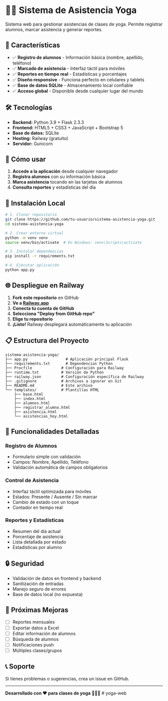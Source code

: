 # 🧘‍♀️ Sistema de Asistencia Yoga

Sistema web para gestionar asistencias de clases de yoga. Permite registrar alumnos, marcar asistencia y generar reportes.

## 🚀 Características

- ✅ **Registro de alumnos** - Información básica (nombre, apellido, teléfono)
- ✅ **Marcado de asistencia** - Interfaz táctil para móviles
- ✅ **Reportes en tiempo real** - Estadísticas y porcentajes
- ✅ **Diseño responsive** - Funciona perfecto en celulares y tablets
- ✅ **Base de datos SQLite** - Almacenamiento local confiable
- ✅ **Acceso global** - Disponible desde cualquier lugar del mundo

## 🛠️ Tecnologías

- **Backend:** Python 3.9 + Flask 2.3.3
- **Frontend:** HTML5 + CSS3 + JavaScript + Bootstrap 5
- **Base de datos:** SQLite
- **Hosting:** Railway (gratuito)
- **Servidor:** Gunicorn

## 📱 Cómo usar

1. **Accede a la aplicación** desde cualquier navegador
2. **Registra alumnos** con su información básica
3. **Marca asistencia** tocando en las tarjetas de alumnos
4. **Consulta reportes** y estadísticas del día

## 🔧 Instalación Local

```bash
# 1. Clonar repositorio
git clone https://github.com/tu-usuario/sistema-asistencia-yoga.git
cd sistema-asistencia-yoga

# 2. Crear entorno virtual
python -m venv venv
source venv/bin/activate  # En Windows: venv\Scripts\activate

# 3. Instalar dependencias
pip install -r requirements.txt

# 4. Ejecutar aplicación
python app.py
```

## 🌐 Despliegue en Railway

1. **Fork este repositorio** en GitHub
2. **Ve a [Railway.app](https://railway.app)**
3. **Conecta tu cuenta de GitHub**
4. **Selecciona "Deploy from GitHub repo"**
5. **Elige tu repositorio**
6. **¡Listo!** Railway desplegará automáticamente tu aplicación

## 📋 Estructura del Proyecto

```
sistema-asistencia-yoga/
├── app.py                 # Aplicación principal Flask
├── requirements.txt       # Dependencias Python
├── Procfile             # Configuración para Railway
├── runtime.txt          # Versión de Python
├── railway.json         # Configuración específica de Railway
├── .gitignore           # Archivos a ignorar en Git
├── README.md            # Este archivo
└── templates/           # Plantillas HTML
    ├── base.html
    ├── index.html
    ├── alumnos.html
    ├── registrar_alumno.html
    ├── asistencia.html
    └── asistencias_hoy.html
```

## 🎯 Funcionalidades Detalladas

### **Registro de Alumnos**
- Formulario simple con validación
- Campos: Nombre, Apellido, Teléfono
- Validación automática de campos obligatorios

### **Control de Asistencia**
- Interfaz táctil optimizada para móviles
- Estados: Presente / Ausente / Sin marcar
- Cambio de estado con un toque
- Contador en tiempo real

### **Reportes y Estadísticas**
- Resumen del día actual
- Porcentaje de asistencia
- Lista detallada por estado
- Estadísticas por alumno

## 🔒 Seguridad

- Validación de datos en frontend y backend
- Sanitización de entradas
- Manejo seguro de errores
- Base de datos local (no expuesta)

## 🚀 Próximas Mejoras

- [ ] Reportes mensuales
- [ ] Exportar datos a Excel
- [ ] Editar información de alumnos
- [ ] Búsqueda de alumnos
- [ ] Notificaciones push
- [ ] Múltiples clases/grupos

## 📞 Soporte

Si tienes problemas o sugerencias, crea un issue en GitHub.

---

**Desarrollado con ❤️ para clases de yoga** 🧘‍♀️✨
#   y o g a - w e b  
 